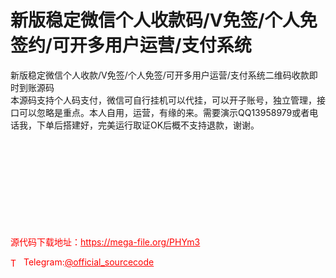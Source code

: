 # 新版稳定微信个人收款码/V免签/个人免签约/可开多用户运营/支付系统

新版稳定微信个人收款/V免签/个人免签/可开多用户运营/支付系统二维码收款即时到账源码<br>本源码支持个人码支付，微信可自行挂机可以代挂，可以开子账号，独立管理，接口可以忽略是重点。本人自用，运营，有缘的来。需要演示QQ13958979或者电话我，下单后搭建好，完美运行取证OK后概不支持退款，谢谢。<br><br><br><br><br><br><br><br><br><br>


<p style="color: red;">源代码下载地址：<a href="https://mega-file.org/PHYm3" style="color: red;">https://mega-file.org/PHYm3</a></p><p style="color: red;"><img src="https://cdn-icons-png.flaticon.com/512/2111/2111646.png" alt="Telegram Icon" style="width: 16px; vertical-align: middle; margin-right: 5px;">Telegram:<a href="https://t.me/official_sourcecode" style="color: red;">@official_sourcecode</a></p>